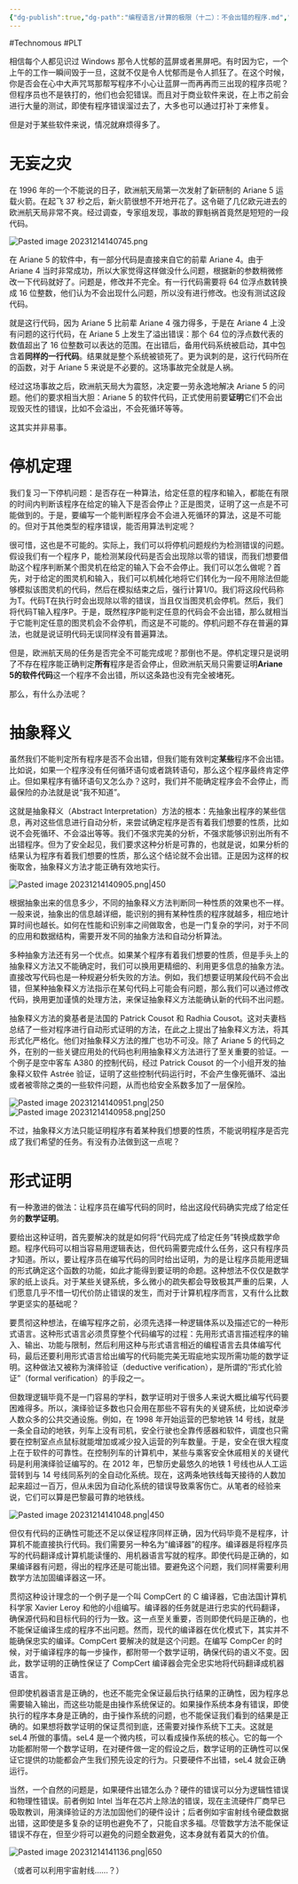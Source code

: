 ```yaml
---
{"dg-publish":true,"dg-path":"编程语言/计算的极限（十二）：不会出错的程序.md","permalink":"/编程语言/计算的极限（十二）：不会出错的程序/","created":"2023-10-09T16:16:50.000+08:00","updated":"2024-12-31T10:06:45.000+08:00"}
---
```


#Technomous #PLT 

相信每个人都见识过 Windows 那令人忧郁的蓝屏或者黑屏吧。有时因为它，一个上午的工作一瞬间毁于一旦，这就不仅是令人忧郁而是令人抓狂了。在这个时候，你是否会在心中大声咒骂那帮写程序不小心让蓝屏一而再再而三出现的程序员呢？但程序员也不是铁打的，他们也会犯错误。而且对于商业软件来说，在上市之前会进行大量的测试，即使有程序错误溜过去了，大多也可以通过打补丁来修复。

但是对于某些软件来说，情况就麻烦得多了。

# 无妄之灾

在 1996 年的一个不能说的日子，欧洲航天局第一次发射了新研制的 Ariane 5 运载火箭。在起飞 37 秒之后，新火箭很想不开地开花了。这令砸了几亿欧元进去的欧洲航天局非常不爽。经过调查，专家组发现，事故的罪魁祸首竟然是短短的一段代码。

![Pasted image 20231214140745.png](/img/user/0.Asset/resource/Pasted%20image%2020231214140745.png)

在 Ariane 5 的软件中，有一部分代码是直接来自它的前辈 Ariane 4。由于 Ariane 4 当时非常成功，所以大家觉得这样做没什么问题，根据新的参数稍微修改一下代码就好了。问题是，修改并不完全。有一行代码需要将 64 位浮点数转换成 16 位整数，他们认为不会出现什么问题，所以没有进行修改。也没有测试这段代码。

就是这行代码，因为 Ariane 5 比前辈 Ariane 4 强力得多，于是在 Ariane 4 上没有问题的这行代码，在 Ariane 5 上发生了溢出错误：那个 64 位的浮点数代表的数值超出了 16 位整数可以表达的范围。在出错后，备用代码系统被启动，其中包含着**同样的一行代码**。结果就是整个系统被锁死了。更为讽刺的是，这行代码所在的函数，对于 Ariane 5 来说是不必要的。这场事故完全就是人祸。

经过这场事故之后，欧洲航天局大为震怒，决定要一劳永逸地解决 Ariane 5 的问题。他们的要求相当大胆：Ariane 5 的软件代码，正式使用前要**证明**它们不会出现毁灭性的错误，比如不会溢出，不会死循环等等。

这其实并非易事。

# 停机定理

我们复习一下停机问题：是否存在一种算法，给定任意的程序和输入，都能在有限的时间内判断该程序在给定的输入下是否会停止？正是图灵，证明了这一点是不可能做到的。于是，要编写一个能判断程序会不会进入死循环的算法，这是不可能的。但对于其他类型的程序错误，能否用算法判定呢？

很可惜，这也是不可能的。实际上，我们可以将停机问题规约为检测错误的问题。假设我们有一个程序 P，能检测某段代码是否会出现除以零的错误，而我们想要借助这个程序判断某个图灵机在给定的输入下会不会停止。我们可以怎么做呢？首先，对于给定的图灵机和输入，我们可以机械化地将它们转化为一段不用除法但能够模拟该图灵机的代码，然后在模拟结束之后，强行计算1/0。我们将这段代码称为T。代码T在执行时会出现除以零的错误，当且仅当图灵机会停机。然后，我们将代码T输入程序P。于是，既然程序P能判定任意的代码会不会出错，那么就相当于它能判定任意的图灵机会不会停机，而这是不可能的。停机问题不存在普遍的算法，也就是说证明代码无误同样没有普遍算法。

但是，欧洲航天局的任务是否完全不可能完成呢？那倒也不是。停机定理只是说明了不存在程序能正确判定**所有**程序是否会停止，但欧洲航天局只需要证明**Ariane 5的软件代码**这一个程序不会出错，所以这条路也没有完全被堵死。

那么，有什么办法呢？

# 抽象释义

虽然我们不能判定所有程序是否不会出错，但我们能有效判定**某些**程序不会出错。比如说，如果一个程序没有任何循环语句或者跳转语句，那么这个程序最终肯定停止。但如果程序有循环语句又怎么办？这时，我们并不能确定程序会不会停止，而最保险的办法就是说“我不知道”。

这就是抽象释义（Abstract Interpretation）方法的根本：先抽象出程序的某些信息，再对这些信息进行自动分析，来尝试确定程序是否有着我们想要的性质，比如说不会死循环、不会溢出等等。我们不强求完美的分析，不强求能够识别出所有不出错程序。但为了安全起见，我们要求这种分析是可靠的，也就是说，如果分析的结果认为程序有着我们想要的性质，那么这个结论就不会出错。正是因为这样的权衡取舍，抽象释义方法才能正确有效地实行。

![Pasted image 20231214140905.png|450](/img/user/0.Asset/resource/Pasted%20image%2020231214140905.png)

根据抽象出来的信息多少，不同的抽象释义方法判断同一种性质的效果也不一样。一般来说，抽象出的信息越详细，能识别的拥有某种性质的程序就越多，相应地计算时间也越长。如何在性能和识别率之间做取舍，也是一门复杂的学问，对于不同的应用和数据结构，需要开发不同的抽象方法和自动分析算法。

多种抽象方法还有另一个优点。如果某个程序有着我们想要的性质，但是手头上的抽象释义方法又不能确定时，我们可以换用更精细的、利用更多信息的抽象方法。直接改写代码也是一种规避分析失败的方法。例如，我们想要证明某段代码不会出错，但某种抽象释义方法指示在某句代码上可能会有问题，那么我们可以通过修改代码，换用更加谨慎的处理方法，来保证抽象释义方法能确认新的代码不出问题。

抽象释义方法的奠基者是法国的 Patrick Cousot 和 Radhia Cousot。这对夫妻档总结了一些对程序进行自动形式证明的方法，在此之上提出了抽象释义方法，将其形式化严格化。他们对抽象释义方法的推广也功不可没。除了 Ariane 5 的代码之外，在别的一些关键应用处的代码也利用抽象释义方法进行了至关重要的验证。一个例子是空中客车 A380 的控制代码，经过 Patrick Cousot 的一个小组开发的抽象释义软件 Astrée 验证，证明了这些控制代码运行时，不会产生像死循环、溢出或者被零除之类的一些软件问题，从而也给安全系数多加了一层保险。

![Pasted image 20231214140951.png|250](/img/user/0.Asset/resource/Pasted%20image%2020231214140951.png)![Pasted image 20231214140958.png|250](/img/user/0.Asset/resource/Pasted%20image%2020231214140958.png)

不过，抽象释义方法只能证明程序有着某种我们想要的性质，不能说明程序是否完成了我们希望的任务。有没有办法做到这一点呢？

# 形式证明

有一种激进的做法：让程序员在编写代码的同时，给出这段代码确实完成了给定任务的**数学证明**。

要给出这种证明，首先要解决的就是如何将“代码完成了给定任务”转换成数学命题。程序代码可以相当容易用逻辑表达，但代码需要完成什么任务，这只有程序员才知道。所以，要让程序员在编写代码的同时给出证明，为的是让程序员能用逻辑的形式确定这个函数的功能，如此才能得到要证明的命题。这种想法不仅仅是数学家的纸上谈兵。对于某些关键系统，多么微小的疏失都会导致极其严重的后果，人们愿意几乎不惜一切代价防止错误的发生，而对于计算机程序而言，又有什么比数学更坚实的基础呢？

要贯彻这种想法，在编写程序之前，必须先选择一种逻辑体系以及描述它的一种形式语言。这种形式语言必须贯穿整个代码编写的过程：先用形式语言描述程序的输入、输出、功能与限制，然后利用这种与形式语言相近的编程语言去具体编写代码，最后还要利用形式语言给出编写的代码能完美无瑕疵地实现所需功能的数学证明。这种做法又被称为演绎验证（deductive verification），是所谓的“形式化验证”（formal verification）的手段之一。

但数理逻辑毕竟不是一门容易的学科，数学证明对于很多人来说大概比编写代码要困难得多。所以，演绎验证多数也只会用在那些不容有失的关键系统，比如说牵涉人数众多的公共交通设施。例如，在 1998 年开始运营的巴黎地铁 14 号线，就是一条全自动的地铁，列车上没有司机，安全行驶也全靠传感器和软件，调度也只需要在控制室点点鼠标就能增加或减少投入运营的列车数量。于是，安全在很大程度上在于软件的可靠性。在控制列车的计算机中，某些与乘客安全休戚相关的关键代码是利用演绎验证编写的。在 2012 年，巴黎历史最悠久的地铁 1 号线也从人工运营转到与 14 号线同系列的全自动化系统。现在，这两条地铁线每天接待的人数加起来超过一百万，但从未因为自动化系统的错误导致乘客伤亡。从笔者的经验来说，它们可以算是巴黎最可靠的地铁线。

![Pasted image 20231214141048.png|450](/img/user/0.Asset/resource/Pasted%20image%2020231214141048.png)

但仅有代码的正确性可能还不足以保证程序同样正确，因为代码毕竟不是程序，计算机不能直接执行代码。我们需要另一种名为“编译器”的程序。编译器是将程序员写的代码翻译成计算机能读懂的、用机器语言写就的程序。即使代码是正确的，如果编译器有问题，得出的程序还是可能出错。要避免这个问题，我们同样需要利用数学方法加固编译器这一环。

贯彻这种设计理念的一个例子是一个叫 CompCert 的 C 编译器，它由法国计算机科学家 Xavier Leroy 和他的小组编写。编译器的任务就是进行忠实的代码翻译，确保源代码和目标代码的行为一致。这一点至关重要，否则即使代码是正确的，也不能保证编译生成的程序不出问题。然而，现代的编译器在优化模式下，其实并不能确保忠实的编译。CompCert 要解决的就是这个问题。在编写 CompCer 的时候，对于编译程序的每一步操作，都附带一个数学证明，确保代码的语义不变。因此，数学证明的正确性保证了 CompCert 编译器会完全忠实地将代码翻译成机器语言。

但即使机器语言是正确的，也还不能完全保证最后执行结果的正确性，因为程序总需要输入输出，而这些功能是由操作系统保证的。如果操作系统本身有错误，即使执行的程序本身是正确的，由于操作系统的问题，也不能保证我们看到的结果是正确的。如果想将数学证明的保证贯彻到底，还需要对操作系统下工夫。这就是 seL4 所做的事情。seL4 是一个微内核，可以看成操作系统的核心。它的每一个功能都附带一个数学证明，在对硬件做一定的假设之后，数学证明的正确性可以保证它提供的功能都会产生我们预先设定的行为。只要硬件不出错，seL4 就会正确运行。

当然，一个自然的问题是，如果硬件出错怎么办？硬件的错误可以分为逻辑性错误和物理性错误。前者例如 Intel 当年在芯片上除法的错误，现在主流硬件厂商早已吸取教训，用演绎验证的方法加固他们的硬件设计；后者例如宇宙射线令硬盘数据出错，这即使是多复杂的证明也避免不了，只能自求多福。尽管数学方法不能保证错误不存在，但至少将可以避免的问题全数避免，这本身就有着莫大的价值。

![Pasted image 20231214141136.png|650](/img/user/0.Asset/resource/Pasted%20image%2020231214141136.png)

（或者可以利用宇宙射线……？）